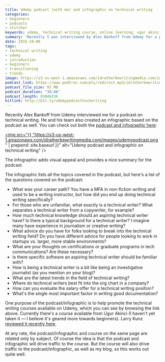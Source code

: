 ```yaml
---
title: Udemy podcast (with me) and infographic on technical writing
categories:
- beginners
- podcasts
- stitcher
keywords: udemy, technical writing course, online learning, ugar akinci
summary: "Recently I was interviewed by Alex Bankoff from Udemy for a podcast on the field of technical writing. The Udemy team also created an infographic about the topics covered in the podcast."
date: 2015-10-06
tags:
- technical writing
- udemy
- introduction
- beginners
- transitioning
- trends
image: https://s3-us-west-1.amazonaws.com/idratherbewritingmedia.com/images/idratherbewritinglogo.png
podcast_link: https://www.podtrac.com/pts/redirect.mp3/idratherbewritingmedia.com/podcasts/tomjohnsonudemy.mp3
podcast_file_size: 93 MB
podcast_duration: "38:46"
podcast_length: 93046336
bitlink: http://bit.ly/udemypodcasttechwriting
---
```


Recently Alex Bankoff from Udemy interviewed me for a podcast on technical writing. He and his team also created an infographic based on the podcast as well. You can check out both the [podcast and infographic here](https://www.udemy.com/technical-writing-and-editing/#interview):

<a href="https://www.udemy.com/technical-writing-and-editing/#interview"><img src="{{ "https://s3-us-west-1.amazonaws.com/idratherbewritingmedia.com/images/udemypodcast.png" | prepend: site.baseurl }}" alt="Udemy podcast and infographic on technical writing" /></a>

The infographic adds visual appeal and provides a nice summary for the podcast.

The infographic lists all the topics covered in the podcast, but here's a list of the questions covered on the podcast:

* What was your career path? You have a MFA in non-fiction writing and used to be a writing instructor, but how did you end up doing technical writing specifically?
* For those who are unfamiliar, what exactly is a technical writer? What separates a technical writer from a copywriter, for example? 
* How much technical knowledge should an aspiring technical writer have? Is there a typical background for a technical writer? I imagine many have experience in journalism or creative writing?
* What advice do you have for folks looking to break into the technical writing field? Do you have different advice for people looking to work in startups vs. larger, more stable environments?
* What are your thoughts on certifications or graduate programs in tech communications? Are these necessary?
* Is there specific software an aspiring technical writer should be familiar with?
* How is being a technical writer is a bit like being an investigative journalist (as you mention on your blog)?
* What are the latest trends in the field of technical writing?
* Where do technical writers best fit into the org chart in a company?
* How can you evaluate the salary offer for a technical writing position?
* What's the single most important factor in writing good documentation?

One purpose of the podcast/infographic is to help promote the technical writing courses available on Udemy, which you can see by browsing the link above. Currently there's a course available from Ugur Akinci (I haven't yet taken it &mdash; I believe it's geared more towards beginners). Larry Kunz [reviewed it recently here](https://larrykunz.wordpress.com/2015/07/28/review-learn-technical-writing-online-course-from-udemy/).

At any rate, the podcast/infographic and course on the same page are related only by subject. Of course the idea is that the podcast and infographic will drive traffic to the course. But the course will also drive traffic to the podcast/infographic, as well as my blog, so this works out quite well. 




